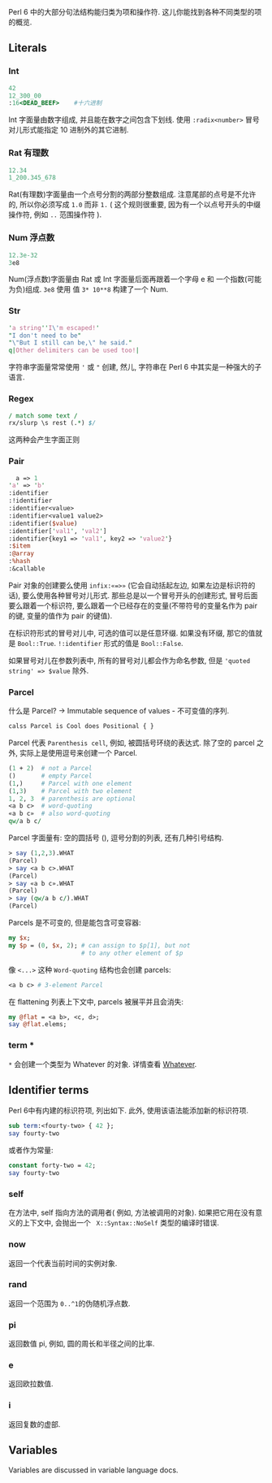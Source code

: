 
Perl 6 中的大部分句法结构能归类为项和操作符. 这儿你能找到各种不同类型的项的概览.

## Literals

### Int

``` perl
42
12_300_00
:16<DEAD_BEEF>    #十六进制
```

Int 字面量由数字组成, 并且能在数字之间包含下划线. 使用 `:radix<number>` 冒号对儿形式能指定 10 进制外的其它进制.

### Rat   有理数

``` perl
12.34
1_200.345_678
```

Rat(有理数)字面量由一个点号分割的两部分整数组成. 注意尾部的点号是不允许的, 所以你必须写成 `1.0` 而非 `1.` ( 这个规则很重要, 因为有一个以点号开头的中缀操作符, 例如 `..` 范围操作符 ).

### Num  浮点数

``` perl
12.3e-32
3e8
```

Num(浮点数)字面量由 Rat 或 Int 字面量后面再跟着一个字母 e 和 一个指数(可能为负)组成. `3e8` 使用 值 `3* 10**8` 构建了一个 Num.

### Str

``` perl
'a string''I\'m escaped!'
"I don't need to be"
"\"But I still can be,\" he said."
q|Other delimiters can be used too!|
```

字符串字面量常常使用 `'` 或 `"` 创建, 然儿, 字符串在 Perl 6 中其实是一种强大的子语言. 

### Regex

``` perl
/ match some text /
rx/slurp \s rest (.*) $/
```

这两种会产生字面正则



### Pair

``` perl
  a => 1
'a' => 'b'
:identifier
:!identifier
:identifier<value>
:identifier<value1 value2>
:identifier($value)
:identifier['val1', 'val2']
:identifier{key1 => 'val1', key2 => 'value2'}
:$item
:@array
:%hash
:&callable
```

Pair 对象的创建要么使用 `infix:«=>»` (它会自动括起左边, 如果左边是标识符的话), 要么使用各种冒号对儿形式.  那些总是以一个冒号开头的创建形式, 冒号后面要么跟着一个标识符, 要么跟着一个已经存在的变量(不带符号的变量名作为 pair 的键, 变量的值作为 pair 的键值).

在标识符形式的冒号对儿中, 可选的值可以是任意环缀. 如果没有环缀, 那它的值就是 `Bool::True`. `!:identifier` 形式的值是 `Bool::False`.

如果冒号对儿在参数列表中, 所有的冒号对儿都会作为命名参数,   但是 `'quoted string' => $value` 除外. 

### Parcel

什么是 Parcel? -> Immutable sequence of values - 不可变值的序列.

``` perl
calss Parcel is Cool does Positional { }
```

Parcel 代表 `Parenthesis cell`, 例如, 被圆括号环绕的表达式. 除了空的 parcel 之外, 实际上是使用逗号来创建一个 Parcel.

``` perl
(1 + 2)  # not a Parcel
()       # empty Parcel
(1,)     # Parcel with one element
(1,3)    # Parcel with two element
1, 2, 3  # parenthesis are optional 
<a b c>  # word-quoting
«a b c»  # also word-quoting
qw/a b c/
```

Parcel 字面量有: 空的圆括号 (),  逗号分割的列表, 还有几种引号结构.

``` perl
> say (1,2,3).WHAT
(Parcel)
> say <a b c>.WHAT
(Parcel)
> say «a b c».WHAT
(Parcel)
> say (qw/a b c/).WHAT
(Parcel)
```

Parcels 是不可变的, 但是能包含可变容器:

``` perl
my $x;
my $p = (0, $x, 2); # can assign to $p[1], but not
                    # to any other element of $p
```

像 `<...>` 这种 `Word-quoting` 结构也会创建 parcels:

``` perl
<a b c> # 3-element Parcel
```

在 flattening 列表上下文中, parcels 被展平并且会消失:

``` perl
my @flat = <a b>, <c, d>;
say @flat.elems;
```



### term *

`*` 会创建一个类型为 Whatever 的对象. 详情查看 [Whatever](http://doc.perl6.org/type/Whatever).

## Identifier terms

Perl 6中有内建的标识符项, 列出如下. 此外, 使用该语法能添加新的标识符项.

``` perl
sub term:<fourty-two> { 42 };
say fourty-two
```

或者作为常量:

``` perl
constant forty-two = 42;
say fourty-two
```

### self

在方法中, self 指向方法的调用者( 例如, 方法被调用的对象). 如果把它用在没有意义的上下文中, 会抛出一个 ` X::Syntax::NoSelf` 类型的编译时错误.

### now

返回一个代表当前时间的实例对象.

### rand

返回一个范围为 `0..^1`的伪随机浮点数.

### pi

返回数值 pi, 例如, 圆的周长和半径之间的比率.

### e

返回欧拉数值.

### i

返回复数的虚部.

## Variables

Variables are discussed in variable language docs.

